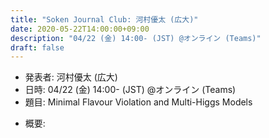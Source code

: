```yaml
---
title: "Soken Journal Club: 河村優太 (広大)"
date: 2020-05-22T14:00:00+09:00
description: "04/22 (金) 14:00- (JST) @オンライン (Teams)"
draft: false
---
```


- 発表者:
河村優太 (広大)
- 日時:
04/22 (金) 14:00- (JST) @オンライン (Teams)
- 題目:
Minimal Flavour Violation and Multi-Higgs Models

<!--more-->

- 概要:

